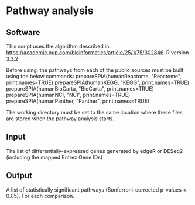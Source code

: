 # Pathway analysis
## Software
This script uses the algorithm described in: https://academic.oup.com/bioinformatics/article/25/1/75/302846.
R version 3.3.2

Before using, the pathways from each of the public sources must be built using the below commands:
prepareSPIA(humanReactome, "Reactome", print.names=TRUE)
prepareSPIA(humanKEGG, "KEGG", print.names=TRUE)
prepareSPIA(humanBioCarta, "BioCarta", print.names=TRUE)
prepareSPIA(humanNCI, "NCI", print.names=TRUE)
prepareSPIA(humanPanther, "Panther", print.names=TRUE)

The working directory must be set to the same location where these files are stored when the pathway analysis starts.

## Input
The list of differentially-expressed genes generated by edgeR or DESeq2 (including the mapped Entrez Gene IDs)

## Output
A list of statistically significant pathways (Bonferroni-corrected p-values < 0.05). For each comparison.
